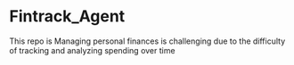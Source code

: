 # Fintrack_Agent
This repo is Managing personal finances is challenging due to the difficulty of tracking and analyzing spending over time
